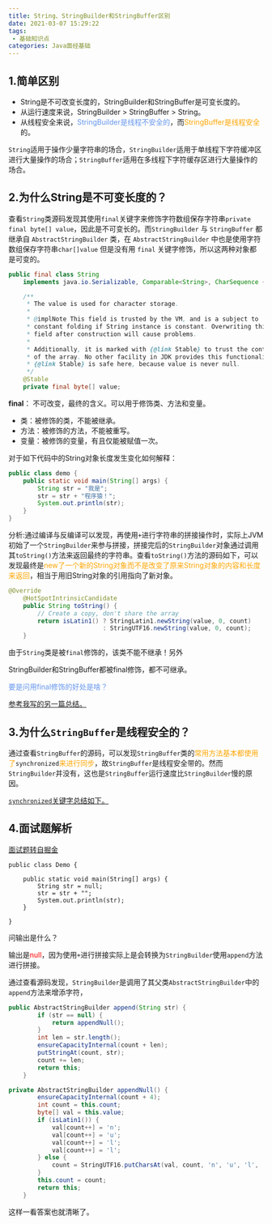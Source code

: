 ```yaml
---
title: String、StringBuilder和StringBuffer区别
date: 2021-03-07 15:29:22
tags:
 - 基础知识点
categories: Java面经基础
---
```


<!-- toc -->

## 1.简单区别

- String是不可改变长度的，StringBuilder和StringBuffer是可变长度的。
- 从运行速度来说，StringBuilder > StringBuffer > String。
- 从线程安全来说，<font color='cornflowerblue'>StringBuilder是线程不安全的</font>，而<font color='orange'>StringBuffer是线程安全</font>的。

`String`适用于操作少量字符串的场合，`StringBuilder`适用于单线程下字符缓冲区进行大量操作的场合；`StringBuffer`适用在多线程下字符缓存区进行大量操作的场合。

## 2.为什么String是不可变长度的？

查看`String`类源码发现其使用`final`关键字来修饰字符数组保存字符串`private final byte[] value`，因此是不可变长的。而`StringBuilder` 与 `StringBuffer` 都继承自 `AbstractStringBuilder` 类，在 `AbstractStringBuilder` 中也是使用字符数组保存字符串`char[]value` 但是没有用 `final` 关键字修饰，所以这两种对象都是可变的。

```java
public final class String
    implements java.io.Serializable, Comparable<String>, CharSequence {

    /**
     * The value is used for character storage.
     *
     * @implNote This field is trusted by the VM, and is a subject to
     * constant folding if String instance is constant. Overwriting this
     * field after construction will cause problems.
     *
     * Additionally, it is marked with {@link Stable} to trust the contents
     * of the array. No other facility in JDK provides this functionality (yet).
     * {@link Stable} is safe here, because value is never null.
     */
    @Stable
    private final byte[] value;
```

**final**： 不可改变，最终的含义。可以用于修饰类、方法和变量。

- 类：被修饰的类，不能被继承。
- 方法：被修饰的方法，不能被重写。
- 变量：被修饰的变量，有且仅能被赋值一次。

对于如下代码中的String对象长度发生变化如何解释：

```java
public class demo {
    public static void main(String[] args) {
        String str = "我是";
        str = str + "程序猿！";
        System.out.println(str);
    }
}

```

分析:通过编译与反编译可以发现，再使用`+`进行字符串的拼接操作时，实际上JVM初始了一个`StringBuilder`来参与拼接，拼接完后的`StringBuilder`对象通过调用其`toString()`方法来返回最终的字符串。查看`toString()`方法的源码如下，可以发现最终是<font color='orange'>new了一个新的String对象而不是改变了原来String对象的内容和长度来返回</font>，相当于用旧String对象的引用指向了新对象。

```java
@Override
    @HotSpotIntrinsicCandidate
    public String toString() {
        // Create a copy, don't share the array
        return isLatin1() ? StringLatin1.newString(value, 0, count)
                          : StringUTF16.newString(value, 0, count);
    }

```

由于`String`类是被`final`修饰的，该类不能不继承！另外

StringBuilder和StringBuffer都被final修饰，都不可继承。

<font color='cornflowerblue'>要是问用final修饰的好处是啥？</font>

[参考我写的另一篇总结。](https://jamesforlife.top/2021/03/07/final%E6%80%BB%E7%BB%93/)

## 3.为什么`StringBuffer`是线程安全的？

通过查看`StringBuffer`的源码，可以发现`StringBuffer`类的<font color='orange'>常用方法基本都使用了</font>`synchronized`<font color='orange'>来进行同步</font>，故`StringBuffer`是线程安全带的。然而`StringBuilder`并没有，这也是`StringBuffer`运行速度比`StringBuilder`慢的原因。

[`synchronized`关键字总结如下。]()

## 4.面试题解析

[面试题转自掘金](https://juejin.cn/post/6867158692018520072#heading-3)

```
public class Demo {

    public static void main(String[] args) {
        String str = null;
        str = str + "";
        System.out.println(str);
    }

}

```

问输出是什么？

输出是<font color='red'>null</font>，因为使用`+`进行拼接实际上是会转换为`StringBuilder`使用`append`方法进行拼接。

通过查看源码发现，`StringBuilder`是调用了其父类`AbstractStringBuilder`中的`append`方法来增添字符，

```java
public AbstractStringBuilder append(String str) {
        if (str == null) {
            return appendNull();
        }
        int len = str.length();
        ensureCapacityInternal(count + len);
        putStringAt(count, str);
        count += len;
        return this;
    }
```

```java
private AbstractStringBuilder appendNull() {
        ensureCapacityInternal(count + 4);
        int count = this.count;
        byte[] val = this.value;
        if (isLatin1()) {
            val[count++] = 'n';
            val[count++] = 'u';
            val[count++] = 'l';
            val[count++] = 'l';
        } else {
            count = StringUTF16.putCharsAt(val, count, 'n', 'u', 'l', 'l');
        }
        this.count = count;
        return this;
    }

```

这样一看答案也就清晰了。